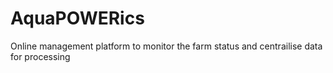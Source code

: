 # AquaPOWERics

Online management platform to monitor the farm status and centrailise data for processing
